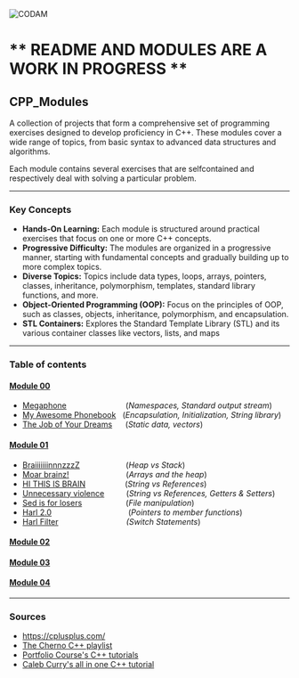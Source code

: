 <img src="https://i.imgur.com/aYhd4En.png?raw=true" alt="CODAM" style="max-width: 50%;">

# ** README AND MODULES ARE A WORK IN PROGRESS **

## CPP_Modules
A collection of projects that form a comprehensive set of programming exercises designed to develop proficiency in C++. 
These modules cover a wide range of topics, from basic syntax to advanced data structures and algorithms.

Each module contains several exercises that are selfcontained and respectively deal with solving a particular problem.

---

### Key Concepts
- **Hands-On Learning:** Each module is structured around practical exercises that focus on one or more C++ concepts.
- **Progressive Difficulty:** The modules are organized in a progressive manner, starting with fundamental concepts and gradually building up to more complex topics.
- **Diverse Topics:** Topics include data types, loops, arrays, pointers, classes, inheritance, polymorphism, templates, standard library functions, and more.
- **Object-Oriented Programming (OOP):** Focus on the principles of OOP, such as classes, objects, inheritance, polymorphism, and encapsulation.
- **STL Containers:** Explores the Standard Template Library (STL) and its various container classes like vectors, lists, and maps

---

### Table of contents  

#### [Module 00](https://github.com/arommers/CPP_Modules/tree/master/00)
- [Megaphone](https://github.com/arommers/CPP_Modules/blob/master/00/ex00/README.md)&nbsp;&nbsp;&nbsp;&nbsp;&nbsp;&nbsp;&nbsp;&nbsp;&nbsp;&nbsp;&nbsp;&nbsp;&nbsp;&nbsp;&nbsp;&nbsp;&nbsp;&nbsp;&nbsp;&nbsp;&nbsp;&nbsp;&nbsp;&nbsp;&nbsp;&nbsp;&nbsp;(*Namespaces, Standard output stream*)
- [My Awesome Phonebook](https://github.com/arommers/CPP_Modules/tree/master/00/ex01)&nbsp;&nbsp;&nbsp;(*Encapsulation, Initialization, String library*)
- [The Job of Your Dreams](https://github.com/arommers/CPP_Modules/tree/master/00/ex02)&nbsp;&nbsp;&nbsp;&nbsp;&nbsp;&nbsp;(*Static data, vectors*)

#### [Module 01](https://github.com/arommers/CPP_Modules/tree/master/01)
- [BraiiiiiiinnnzzzZ](https://github.com/arommers/CPP_Modules/tree/master/01/ex00)&nbsp;&nbsp;&nbsp;&nbsp;&nbsp;&nbsp;&nbsp;&nbsp;&nbsp;&nbsp;&nbsp;&nbsp;&nbsp;&nbsp;&nbsp;&nbsp;&nbsp;&nbsp;&nbsp;&nbsp;&nbsp;(*Heap vs Stack*)
- [Moar brainz!](https://github.com/arommers/CPP_Modules/tree/master/01/ex01)&nbsp;&nbsp;&nbsp;&nbsp;&nbsp;&nbsp;&nbsp;&nbsp;&nbsp;&nbsp;&nbsp;&nbsp;&nbsp;&nbsp;&nbsp;&nbsp;&nbsp;&nbsp;&nbsp;&nbsp;&nbsp;&nbsp;&nbsp;&nbsp;&nbsp;&nbsp;(*Arrays and the heap*)
- [HI THIS IS BRAIN](https://github.com/arommers/CPP_Modules/tree/master/01/ex02)&nbsp;&nbsp;&nbsp;&nbsp;&nbsp;&nbsp;&nbsp;&nbsp;&nbsp;&nbsp;&nbsp;&nbsp;&nbsp;&nbsp;&nbsp;&nbsp;&nbsp;&nbsp;(*String vs References*)
- [Unnecessary violence](https://github.com/arommers/CPP_Modules/tree/master/01/ex03)&nbsp;&nbsp;&nbsp;&nbsp;&nbsp;&nbsp;&nbsp;&nbsp;&nbsp;&nbsp;(*String vs References, Getters & Setters*)
- [Sed is for losers](https://github.com/arommers/CPP_Modules/tree/master/01/ex04)&nbsp;&nbsp;&nbsp;&nbsp;&nbsp;&nbsp;&nbsp;&nbsp;&nbsp;&nbsp;&nbsp;&nbsp;&nbsp;&nbsp;&nbsp;&nbsp;&nbsp;&nbsp;&nbsp;&nbsp;(*File manipulation*)
- [Harl 2.0](https://github.com/arommers/CPP_Modules/tree/master/01/ex05)&nbsp;&nbsp;&nbsp;&nbsp;&nbsp;&nbsp;&nbsp;&nbsp;&nbsp;&nbsp;&nbsp;&nbsp;&nbsp;&nbsp;&nbsp;&nbsp;&nbsp;&nbsp;&nbsp;&nbsp;&nbsp;&nbsp;&nbsp;&nbsp;&nbsp;&nbsp;&nbsp;&nbsp;&nbsp;&nbsp;&nbsp;&nbsp;&nbsp;&nbsp;&nbsp;(*Pointers to member functions*)
- [Harl Filter](https://github.com/arommers/CPP_Modules/tree/master/01/ex06)&nbsp;&nbsp;&nbsp;&nbsp;&nbsp;&nbsp;&nbsp;&nbsp;&nbsp;&nbsp;&nbsp;&nbsp;&nbsp;&nbsp;&nbsp;&nbsp;&nbsp;&nbsp;&nbsp;&nbsp;&nbsp;&nbsp;&nbsp;&nbsp;&nbsp;&nbsp;&nbsp;&nbsp;&nbsp;&nbsp;&nbsp;*(Switch Statements*)

#### [Module 02](https://github.com/arommers/CPP_Modules/tree/master/02)

#### [Module 03](https://github.com/arommers/CPP_Modules/tree/master/03)

#### [Module 04](https://github.com/arommers/CPP_Modules/tree/master/04)

---


### Sources
- https://cplusplus.com/
- [The Cherno C++ playlist](https://www.youtube.com/watch?v=18c3MTX0PK0&list=PLlrATfBNZ98dudnM48yfGUldqGD0S4FFb)
- [Portfolio Course's C++ tutorials](https://www.youtube.com/watch?v=qWPlRubVQ38&list=PLA1FTfKBAEX6BdpNaWp2uw-YspHwY7qwW)
- [Caleb Curry's all in one C++ tutorial](https://www.youtube.com/watch?v=_bYFu9mBnr4&t=32398s)
